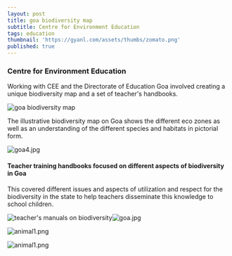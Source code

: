 ```yaml
---
layout: post
title: goa biodiversity map
subtitle: Centre for Environment Education
tags: education
thumbnail: 'https://gyanl.com/assets/thumbs/zomato.png'
published: true
---
```


### Centre for Environment Education

Working with CEE and the Directorate of Education Goa involved creating a unique biodiversity map and a set of teacher's handbooks.

![goa biodiversity map]({{site.baseurl}}/_posts/images/goa3.jpg)

The illustrative biodiversity map on Goa shows the different eco zones as well as an understanding of the different species and habitats in pictorial form.

![goa4.jpg]({{site.baseurl}}/_posts/images/goa4.jpg)

#### Teacher training handbooks focused on different aspects of biodiversity in Goa

This covered different issues and aspects of utilization and respect for the biodiversity in the state to help teachers disseminate this knowledge to school children.

![teacher's manuals on biodiversity]({{site.baseurl}}/_posts/images/goa.jpg)![goa.jpg]({{site.baseurl}}/_posts/goa.jpg)

![animal1.png]({{site.baseurl}}/_posts/animal1.png)

![animal1.png]({{site.baseurl}}/assets/animal1.png)


